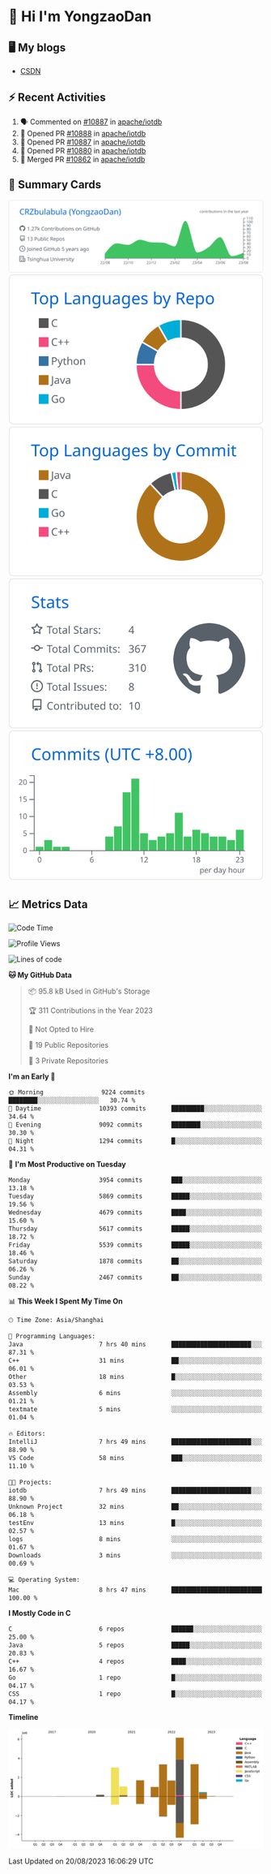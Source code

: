 # 👋 Hi I'm YongzaoDan

## 🖥 My blogs
  + [CSDN](https://blog.csdn.net/CRZbulabula?type=blog)

## ⚡ Recent Activities
<!--START_SECTION:activity-->
1. 🗣 Commented on [#10887](https://github.com/apache/iotdb/pull/10887#issuecomment-1681789045) in [apache/iotdb](https://github.com/apache/iotdb)
2. 💪 Opened PR [#10888](https://github.com/apache/iotdb/pull/10888) in [apache/iotdb](https://github.com/apache/iotdb)
3. 💪 Opened PR [#10887](https://github.com/apache/iotdb/pull/10887) in [apache/iotdb](https://github.com/apache/iotdb)
4. 💪 Opened PR [#10880](https://github.com/apache/iotdb/pull/10880) in [apache/iotdb](https://github.com/apache/iotdb)
5. 🎉 Merged PR [#10862](https://github.com/apache/iotdb/pull/10862) in [apache/iotdb](https://github.com/apache/iotdb)
<!--END_SECTION:activity-->

## 🎑 Summary Cards

[![](https://raw.githubusercontent.com/CRZbulabula/CRZbulabula/main/profile-summary-card-output/github/0-profile-details.svg)](https://github.com/vn7n24fzkq/github-profile-summary-cards)
[![](https://raw.githubusercontent.com/CRZbulabula/CRZbulabula/main/profile-summary-card-output/github/1-repos-per-language.svg)](https://github.com/vn7n24fzkq/github-profile-summary-cards) [![](https://raw.githubusercontent.com/CRZbulabula/CRZbulabula/main/profile-summary-card-output/github/2-most-commit-language.svg)](https://github.com/vn7n24fzkq/github-profile-summary-cards)
[![](https://raw.githubusercontent.com/CRZbulabula/CRZbulabula/main/profile-summary-card-output/github/3-stats.svg)](https://github.com/vn7n24fzkq/github-profile-summary-cards) [![](https://raw.githubusercontent.com/CRZbulabula/CRZbulabula/main/profile-summary-card-output/github/4-productive-time.svg)](https://github.com/vn7n24fzkq/github-profile-summary-cards)

## 📈 Metrics Data

<!--START_SECTION:waka-->
![Code Time](http://img.shields.io/badge/Code%20Time-244%20hrs%2030%20mins-blue)

![Profile Views](http://img.shields.io/badge/Profile%20Views-1-blue)

![Lines of code](https://img.shields.io/badge/From%20Hello%20World%20I%27ve%20Written-21.9%20million%20lines%20of%20code-blue)

**🐱 My GitHub Data** 

> 📦 95.8 kB Used in GitHub's Storage 
 > 
> 🏆 311 Contributions in the Year 2023
 > 
> 🚫 Not Opted to Hire
 > 
> 📜 19 Public Repositories 
 > 
> 🔑 3 Private Repositories 
 > 
**I'm an Early 🐤** 

```text
🌞 Morning                9224 commits        ████████░░░░░░░░░░░░░░░░░   30.74 % 
🌆 Daytime                10393 commits       █████████░░░░░░░░░░░░░░░░   34.64 % 
🌃 Evening                9092 commits        ████████░░░░░░░░░░░░░░░░░   30.30 % 
🌙 Night                  1294 commits        █░░░░░░░░░░░░░░░░░░░░░░░░   04.31 % 
```
📅 **I'm Most Productive on Tuesday** 

```text
Monday                   3954 commits        ███░░░░░░░░░░░░░░░░░░░░░░   13.18 % 
Tuesday                  5869 commits        █████░░░░░░░░░░░░░░░░░░░░   19.56 % 
Wednesday                4679 commits        ████░░░░░░░░░░░░░░░░░░░░░   15.60 % 
Thursday                 5617 commits        █████░░░░░░░░░░░░░░░░░░░░   18.72 % 
Friday                   5539 commits        █████░░░░░░░░░░░░░░░░░░░░   18.46 % 
Saturday                 1878 commits        ██░░░░░░░░░░░░░░░░░░░░░░░   06.26 % 
Sunday                   2467 commits        ██░░░░░░░░░░░░░░░░░░░░░░░   08.22 % 
```


📊 **This Week I Spent My Time On** 

```text
🕑︎ Time Zone: Asia/Shanghai

💬 Programming Languages: 
Java                     7 hrs 40 mins       ██████████████████████░░░   87.31 % 
C++                      31 mins             ██░░░░░░░░░░░░░░░░░░░░░░░   06.01 % 
Other                    18 mins             █░░░░░░░░░░░░░░░░░░░░░░░░   03.53 % 
Assembly                 6 mins              ░░░░░░░░░░░░░░░░░░░░░░░░░   01.21 % 
textmate                 5 mins              ░░░░░░░░░░░░░░░░░░░░░░░░░   01.04 % 

🔥 Editors: 
IntelliJ                 7 hrs 49 mins       ██████████████████████░░░   88.90 % 
VS Code                  58 mins             ███░░░░░░░░░░░░░░░░░░░░░░   11.10 % 

🐱‍💻 Projects: 
iotdb                    7 hrs 49 mins       ██████████████████████░░░   88.90 % 
Unknown Project          32 mins             ██░░░░░░░░░░░░░░░░░░░░░░░   06.18 % 
testEnv                  13 mins             █░░░░░░░░░░░░░░░░░░░░░░░░   02.57 % 
logs                     8 mins              ░░░░░░░░░░░░░░░░░░░░░░░░░   01.67 % 
Downloads                3 mins              ░░░░░░░░░░░░░░░░░░░░░░░░░   00.69 % 

💻 Operating System: 
Mac                      8 hrs 47 mins       █████████████████████████   100.00 % 
```

**I Mostly Code in C** 

```text
C                        6 repos             ██████░░░░░░░░░░░░░░░░░░░   25.00 % 
Java                     5 repos             █████░░░░░░░░░░░░░░░░░░░░   20.83 % 
C++                      4 repos             ████░░░░░░░░░░░░░░░░░░░░░   16.67 % 
Go                       1 repo              █░░░░░░░░░░░░░░░░░░░░░░░░   04.17 % 
CSS                      1 repo              █░░░░░░░░░░░░░░░░░░░░░░░░   04.17 % 
```



**Timeline**

![Lines of Code chart](https://raw.githubusercontent.com/CRZbulabula/CRZbulabula/main/assets/bar_graph.png)


 Last Updated on 20/08/2023 16:06:29 UTC
<!--END_SECTION:waka-->

